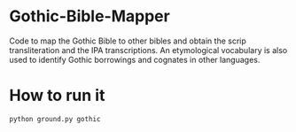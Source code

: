 # Gothic-Bible-Mapper

Code to map the Gothic Bible to other bibles and obtain the scrip transliteration and the IPA transcriptions. An etymological vocabulary is also used to identify Gothic borrowings and cognates in other languages.


# How to run it

```
python ground.py gothic
```
